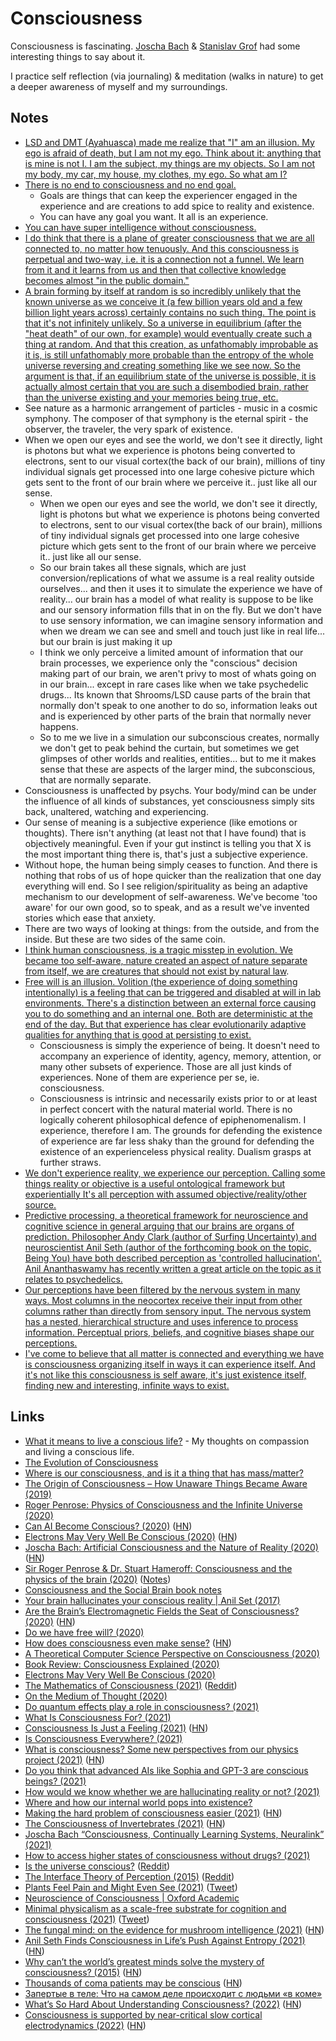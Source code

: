 # Consciousness

Consciousness is fascinating. [Joscha Bach](https://www.youtube.com/results?search_query=joscha+bach+consciousness) & [Stanislav Grof](https://www.youtube.com/results?search_query=Stanislav+Grof+) had some interesting things to say about it.

I practice self reflection (via journaling) & meditation (walks in nature) to get a deeper awareness of myself and my surroundings.

## Notes

- [LSD and DMT (Ayahuasca) made me realize that "I" am an illusion. My ego is afraid of death, but I am not my ego. Think about it: anything that is mine is not I. I am the subject, my things are my objects. So I am not my body, my car, my house, my clothes, my ego. So what am I?](https://www.reddit.com/r/Psychonaut/comments/7sec24/does_any_psychedelic_allow_you_to_make_peace_with/)
- [There is no end to consciousness and no end goal.](https://www.reddit.com/r/Psychonaut/comments/7lu9wr/what_is_the_end_goal_of_consiousness_is_it_to_all/)
  - Goals are things that can keep the experiencer engaged in the experience and are creations to add spice to reality and existence.
  - You can have any goal you want. It all is an experience.
- [You can have super intelligence without consciousness.](https://www.youtube.com/watch?v=XbOP0IKpsZ0)
- [I do think that there is a plane of greater consciousness that we are all connected to, no matter how tenuously. And this consciousness is perpetual and two-way, i.e. it is a connection not a funnel. We learn from it and it learns from us and then that collective knowledge becomes almost "in the public domain."](https://www.reddit.com/r/Psychonaut/comments/5stu4t/consciousness_is_an_entity_our_brains_receive/ddhudyg/)
- [A brain forming by itself at random is so incredibly unlikely that the known universe as we conceive it (a few billion years old and a few billion light years across) certainly contains no such thing. The point is that it's not infinitely unlikely. So a universe in equilibrium (after the "heat death" of our own, for example) would eventually create such a thing at random. And that this creation, as unfathomably improbable as it is, is still unfathomably more probable than the entropy of the whole universe reversing and creating something like we see now. So the argument is that, if an equilibrium state of the universe is possible, it is actually almost certain that you are such a disembodied brain, rather than the universe existing and your memories being true, etc.](https://www.reddit.com/r/askscience/comments/79ylpn/what_in_laymans_terms_is_a_boltzmann_brain/dp6wdg2/ "permalink")
- See nature as a harmonic arrangement of particles - music in a cosmic symphony. The composer of that symphony is the eternal spirit - the observer, the traveler, the very spark of existence.
- When we open our eyes and see the world, we don't see it directly, light is photons but what we experience is photons being converted to electrons, sent to our visual cortex(the back of our brain), millions of tiny individual signals get processed into one large cohesive picture which gets sent to the front of our brain where we perceive it.. just like all our sense.
  - When we open our eyes and see the world, we don't see it directly, light is photons but what we experience is photons being converted to electrons, sent to our visual cortex(the back of our brain), millions of tiny individual signals get processed into one large cohesive picture which gets sent to the front of our brain where we perceive it.. just like all our sense.
  - So our brain takes all these signals, which are just conversion/replications of what we assume is a real reality outside ourselves... and then it uses it to simulate the experience we have of reality... our brain has a model of what reality is suppose to be like and our sensory information fills that in on the fly. But we don't have to use sensory information, we can imagine sensory information and when we dream we can see and smell and touch just like in real life... but our brain is just making it up
  - I think we only perceive a limited amount of information that our brain processes, we experience only the "conscious" decision making part of our brain, we aren't privy to most of whats going on in our brain... except in rare cases like when we take psychedelic drugs... Its known that Shrooms/LSD cause parts of the brain that normally don't speak to one another to do so, information leaks out and is experienced by other parts of the brain that normally never happens.
  - So to me we live in a simulation our subconscious creates, normally we don't get to peak behind the curtain, but sometimes we get glimpses of other worlds and realities, entities... but to me it makes sense that these are aspects of the larger mind, the subconscious, that are normally separate.
- Consciousness is unaffected by psychs. Your body/mind can be under the influence of all kinds of substances, yet consciousness simply sits back, unaltered, watching and experiencing.
- Our sense of meaning is a subjective experience (like emotions or thoughts). There isn't anything (at least not that I have found) that is objectively meaningful. Even if your gut instinct is telling you that X is the most important thing there is, that's just a subjective experience.
- Without hope, the human being simply ceases to function. And there is nothing that robs of us of hope quicker than the realization that one day everything will end. So I see religion/spirituality as being an adaptive mechanism to our development of self-awareness. We've become 'too aware' for our own good, so to speak, and as a result we've invented stories which ease that anxiety.
- There are two ways of looking at things: from the outside, and from the inside. But these are two sides of the same coin.
- [I think human consciousness, is a tragic misstep in evolution. We became too self-aware, nature created an aspect of nature separate from itself, we are creatures that should not exist by natural law](https://www.youtube.com/watch?v=O93EtnBD3ng).
- [Free will is an illusion. Volition (the experience of doing something intentionally) is a feeling that can be triggered and disabled at will in lab environments. There's a distinction between an external force causing you to do something and an internal one. Both are deterministic at the end of the day. But that experience has clear evolutionarily adaptive qualities for anything that is good at persisting to exist.](https://www.reddit.com/r/RationalPsychonaut/comments/ghhyd6/why_people_say_they_believe_a_dmt_breakthrough/)
  - Consciousness is simply the experience of being. It doesn't need to accompany an experience of identity, agency, memory, attention, or many other subsets of experience. Those are all just kinds of experiences. None of them are experience per se, ie. consciousness.
  - Consciousness is intrinsic and necessarily exists prior to or at least in perfect concert with the natural material world. There is no logically coherent philosophical defence of epiphenomenalism. I experience, therefore I am. The grounds for defending the existence of experience are far less shaky than the ground for defending the existence of an experienceless physical reality. Dualism grasps at further straws.
- [We don't experience reality, we experience our perception. Calling some things reality or objective is a useful ontological framework but experientially It's all perception with assumed objective/reality/other source.](https://www.reddit.com/r/RationalPsychonaut/comments/jhjeai/what_irrational_things_are_frowned_upon_by_the/)
- [Predictive processing, a theoretical framework for neuroscience and cognitive science in general arguing that our brains are organs of prediction. Philosopher Andy Clark (author of Surfing Uncertainty) and neuroscientist Anil Seth (author of the forthcoming book on the topic, Being You) have both described perception as 'controlled hallucination'. Anil Ananthaswamy has recently written a great article on the topic as it relates to psychedelics.](https://www.reddit.com/r/RationalPsychonaut/comments/oizsex/this_michael_pollan_quote_really_altered_my/)
- [Our perceptions have been filtered by the nervous system in many ways. Most columns in the neocortex receive their input from other columns rather than directly from sensory input. The nervous system has a nested, hierarchical structure and uses inference to process information. Perceptual priors, beliefs, and cognitive biases shape our perceptions.](https://www.reddit.com/r/RationalPsychonaut/comments/oouz0u/aldous_huxleys_last_essay_shakespeare_and/)
- [I've come to believe that all matter is connected and everything we have is consciousness organizing itself in ways it can experience itself. And it's not like this consciousness is self aware, it's just existence itself, finding new and interesting, infinite ways to exist.](https://www.reddit.com/r/Psychonaut/comments/spq7qk/is_there_anyone_here_who_ided_as_an_atheist_then/)

## Links

- [What it means to live a conscious life?](https://medium.com/@nikitavoloboev/what-it-means-to-live-a-conscious-life-c96f6517077) - My thoughts on compassion and living a conscious life.
- [The Evolution of Consciousness](https://www.youtube.com/watch?v=XbOP0IKpsZ0)
- [Where is our consciousness, and is it a thing that has mass/matter?](https://www.quora.com/Where-is-our-consciousness-and-is-it-a-thing-that-has-mass-matter/answer/Paul-King-2)
- [The Origin of Consciousness – How Unaware Things Became Aware (2019)](https://www.youtube.com/watch?v=H6u0VBqNBQ8)
- [Roger Penrose: Physics of Consciousness and the Infinite Universe (2020)](https://overcast.fm/+OcVcF49c8)
- [Can AI Become Conscious? (2020)](https://cacm.acm.org/news/244846-can-ai-become-conscious/fulltext) ([HN](https://news.ycombinator.com/item?id=23157312))
- [Electrons May Very Well Be Conscious (2020)](http://nautil.us//blog/electrons-may-very-well-be-conscious) ([HN](https://news.ycombinator.com/item?id=23215877))
- [Joscha Bach: Artificial Consciousness and the Nature of Reality (2020)](https://overcast.fm/+OcVcduJ_s) ([HN](https://news.ycombinator.com/item?id=23923183))
- [Sir Roger Penrose & Dr. Stuart Hameroff: Consciousness and the physics of the brain (2020)](https://www.youtube.com/watch?v=xGbgDf4HCHU) ([Notes](https://news.ycombinator.com/item?id=24090384))
- [Consciousness and the Social Brain book notes](https://leontrolski.github.io/consciousness.html)
- [Your brain hallucinates your conscious reality | Anil Set (2017)](https://www.youtube.com/watch?v=lyu7v7nWzfo)
- [Are the Brain’s Electromagnetic Fields the Seat of Consciousness? (2020)](http://nautil.us/blog/are-the-brains-electromagnetic-fields-the-seat-of-consciousness) ([HN](https://news.ycombinator.com/item?id=24906232))
- [Do we have free will? (2020)](https://twitter.com/dan_abramov/status/1322140012184543233)
- [How does consciousness even make sense?](http://niklasbuehler.com/blog/consciousness.html) ([HN](https://news.ycombinator.com/item?id=25039045))
- [A Theoretical Computer Science Perspective on Consciousness (2020)](https://arxiv.org/ftp/arxiv/papers/2011/2011.09850.pdf)
- [Book Review: Consciousness Explained (2020)](https://www.daniellowengrub.com/blog/2020/02/08/consciousness-explained)
- [Electrons May Very Well Be Conscious (2020)](http://nautil.us/issue/94/evolving/electrons-may-very-well-be-conscious)
- [The Mathematics of Consciousness (2021)](https://www.youtube.com/watch?v=efVBUDnD_no) ([Reddit](https://www.reddit.com/r/RationalPsychonaut/comments/ku2v56/the_mathematics_of_consciousness_with_physicist/))
- [On the Medium of Thought (2020)](https://qualiacomputing.com/2020/12/12/on-the-medium-of-thought/)
- [Do quantum effects play a role in consciousness? (2021)](https://physicsworld.com/a/do-quantum-effects-play-a-role-in-consciousness/)
- [What Is Consciousness For? (2021)](https://durmonski.com/lay-summaries/what-is-consciousness-for/)
- [Consciousness Is Just a Feeling (2021)](https://nautil.us/issue/98/mind/consciousness-is-just-a-feeling) ([HN](https://news.ycombinator.com/item?id=26343571))
- [Is Consciousness Everywhere? (2021)](https://thereader.mitpress.mit.edu/is-consciousness-everywhere/)
- [What is consciousness? Some new perspectives from our physics project (2021)](https://writings.stephenwolfram.com/2021/03/what-is-consciousness-some-new-perspectives-from-our-physics-project/) ([HN](https://news.ycombinator.com/item?id=26544651))
- [Do you think that advanced AIs like Sophia and GPT-3 are conscious beings? (2021)](https://www.reddit.com/r/RationalPsychonaut/comments/mgdnhz/in_your_own_opinion_do_you_think_that_advanced/)
- [How would we know whether we are hallucinating reality or not? (2021)](https://www.reddit.com/r/RationalPsychonaut/comments/mq1dxc/how_would_we_know_whether_we_are_hallucinating/)
- [Where and how our internal world pops into existence?](https://twitter.com/paraschopra/status/1386377277475201024)
- [Making the hard problem of consciousness easier (2021)](https://science.sciencemag.org/content/372/6545/911) ([HN](https://news.ycombinator.com/item?id=27323401))
- [The Consciousness of Invertebrates (2021)](https://lithub.com/how-science-has-revealed-the-inner-consciousness-of-invertebrates) ([HN](https://news.ycombinator.com/item?id=27437772))
- [Joscha Bach “Consciousness, Continually Learning Systems, Neuralink” (2021)](https://overcast.fm/+Ts8MgwgGE)
- [How to access higher states of consciousness without drugs? (2021)](https://www.reddit.com/r/RationalPsychonaut/comments/oett7k/how_to_access_higher_states_of_consciousness/)
- [Is the universe conscious?](https://www.popularmechanics.com/science/a36329671/is-the-universe-conscious/) ([Reddit](https://www.reddit.com/r/RationalPsychonaut/comments/oo8v1o/is_the_universe_conscious/))
- [The Interface Theory of Perception (2015)](https://link.springer.com/article/10.3758/s13423-015-0890-8) ([Reddit](https://www.reddit.com/r/RationalPsychonaut/comments/oouz0u/aldous_huxleys_last_essay_shakespeare_and/h62a1hd))
- [Plants Feel Pain and Might Even See (2021)](https://nautil.us/issue/104/harmony/plants-feel-pain-and-might-even-see) ([Tweet](https://twitter.com/ndiakopoulos/status/1418955640752545793))
- [Neuroscience of Consciousness | Oxford Academic](https://academic.oup.com/nc)
- [Minimal physicalism as a scale-free substrate for cognition and consciousness (2021)](https://academic.oup.com/nc/article/2021/2/niab013/6334115) ([Tweet](https://twitter.com/drmichaellevin/status/1422190382645923842))
- [The fungal mind: on the evidence for mushroom intelligence (2021)](https://psyche.co/ideas/the-fungal-mind-on-the-evidence-for-mushroom-intelligence) ([HN](https://news.ycombinator.com/item?id=28406931))
- [Anil Seth Finds Consciousness in Life’s Push Against Entropy (2021)](https://www.quantamagazine.org/anil-seth-finds-consciousness-in-lifes-push-against-entropy-20210930/) ([HN](https://news.ycombinator.com/item?id=28724072))
- [Why can’t the world’s greatest minds solve the mystery of consciousness? (2015)](https://www.theguardian.com/science/2015/jan/21/-sp-why-cant-worlds-greatest-minds-solve-mystery-consciousness) ([HN](https://news.ycombinator.com/item?id=28928430))
- [Thousands of coma patients may be conscious](https://www.sciencefocus.com/the-human-body/comas-conscious-communicate/) ([HN](https://news.ycombinator.com/item?id=29749643))
- [Запертые в теле: Что на самом деле происходит с людьми «в коме»](https://www.wonderzine.com/wonderzine/health/wellness/241525-half-alive)
- [What’s So Hard About Understanding Consciousness? (2022)](https://nautil.us/whats-so-hard-about-understanding-consciousness-13877/) ([HN](https://news.ycombinator.com/item?id=30190875))
- [Consciousness is supported by near-critical slow cortical electrodynamics (2022)](https://www.pnas.org/content/119/7/e2024455119) ([HN](https://news.ycombinator.com/item?id=30350261))
